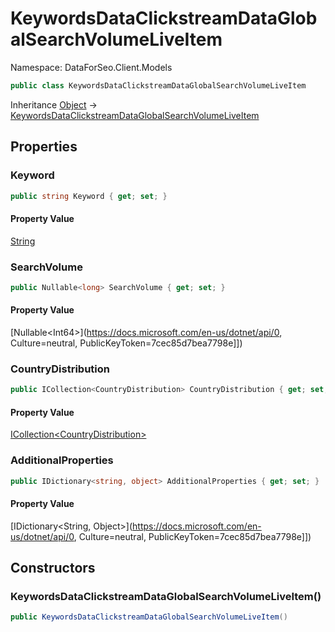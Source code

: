 # KeywordsDataClickstreamDataGlobalSearchVolumeLiveItem

Namespace: DataForSeo.Client.Models

```csharp
public class KeywordsDataClickstreamDataGlobalSearchVolumeLiveItem
```

Inheritance [Object](https://docs.microsoft.com/en-us/dotnet/api/Object) → [KeywordsDataClickstreamDataGlobalSearchVolumeLiveItem](./KeywordsDataClickstreamDataGlobalSearchVolumeLiveItem.md)

## Properties

### **Keyword**

```csharp
public string Keyword { get; set; }
```

#### Property Value

[String](https://docs.microsoft.com/en-us/dotnet/api/String)<br>

### **SearchVolume**

```csharp
public Nullable<long> SearchVolume { get; set; }
```

#### Property Value

[Nullable&lt;Int64&gt;](https://docs.microsoft.com/en-us/dotnet/api/0, Culture=neutral, PublicKeyToken=7cec85d7bea7798e]])<br>

### **CountryDistribution**

```csharp
public ICollection<CountryDistribution> CountryDistribution { get; set; }
```

#### Property Value

[ICollection&lt;CountryDistribution&gt;](./CountryDistribution.md)<br>

### **AdditionalProperties**

```csharp
public IDictionary<string, object> AdditionalProperties { get; set; }
```

#### Property Value

[IDictionary&lt;String, Object&gt;](https://docs.microsoft.com/en-us/dotnet/api/0, Culture=neutral, PublicKeyToken=7cec85d7bea7798e]])<br>

## Constructors

### **KeywordsDataClickstreamDataGlobalSearchVolumeLiveItem()**

```csharp
public KeywordsDataClickstreamDataGlobalSearchVolumeLiveItem()
```
